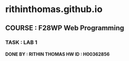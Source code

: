 # rithinthomas.github.io
## COURSE : F28WP Web Programming
### TASK : LAB 1
#### DONE BY : RITHIN THOMAS HW ID : **H00362856**
